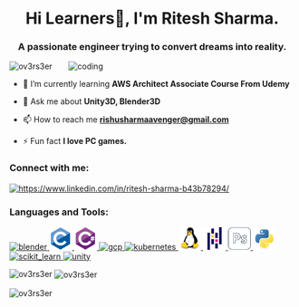 <h1 align="center">Hi Learners👋, I'm Ritesh Sharma.</h1>
<h3 align="center">A passionate engineer trying to convert dreams into reality.</h3>

<img align="right" alt="coding" width="400" src="https://media1.giphy.com/media/Y4tKl8cAGQkPwH1bzo/source.gif">

<p align="left"> <img src="https://komarev.com/ghpvc/?username=ov3rs3er&label=Profile%20views&color=0e75b6&style=flat" alt="ov3rs3er" /> </p>

- 🌱 I’m currently learning **AWS Architect Associate Course From Udemy**

- 💬 Ask me about **Unity3D, Blender3D**

- 📫 How to reach me **rishusharmaavenger@gmail.com**

- ⚡ Fun fact **I love PC games.**

<h3 align="left">Connect with me:</h3>
<p align="left">
<a href="https://linkedin.com/in/https://www.linkedin.com/in/ritesh-sharma-b43b78294/" target="blank"><img align="center" src="https://raw.githubusercontent.com/rahuldkjain/github-profile-readme-generator/master/src/images/icons/Social/linked-in-alt.svg" alt="https://www.linkedin.com/in/ritesh-sharma-b43b78294/" height="30" width="40" /></a>
</p>

<h3 align="left">Languages and Tools:</h3>
<p align="left"> <a href="https://www.blender.org/" target="_blank" rel="noreferrer"> <img src="https://download.blender.org/branding/community/blender_community_badge_white.svg" alt="blender" width="40" height="40"/> </a> <a href="https://www.cprogramming.com/" target="_blank" rel="noreferrer"> <img src="https://raw.githubusercontent.com/devicons/devicon/master/icons/c/c-original.svg" alt="c" width="40" height="40"/> </a> <a href="https://www.w3schools.com/cs/" target="_blank" rel="noreferrer"> <img src="https://raw.githubusercontent.com/devicons/devicon/master/icons/csharp/csharp-original.svg" alt="csharp" width="40" height="40"/> </a> <a href="https://cloud.google.com" target="_blank" rel="noreferrer"> <img src="https://www.vectorlogo.zone/logos/google_cloud/google_cloud-icon.svg" alt="gcp" width="40" height="40"/> </a> <a href="https://kubernetes.io" target="_blank" rel="noreferrer"> <img src="https://www.vectorlogo.zone/logos/kubernetes/kubernetes-icon.svg" alt="kubernetes" width="40" height="40"/> </a> <a href="https://www.linux.org/" target="_blank" rel="noreferrer"> <img src="https://raw.githubusercontent.com/devicons/devicon/master/icons/linux/linux-original.svg" alt="linux" width="40" height="40"/> </a> <a href="https://pandas.pydata.org/" target="_blank" rel="noreferrer"> <img src="https://raw.githubusercontent.com/devicons/devicon/2ae2a900d2f041da66e950e4d48052658d850630/icons/pandas/pandas-original.svg" alt="pandas" width="40" height="40"/> </a> <a href="https://www.photoshop.com/en" target="_blank" rel="noreferrer"> <img src="https://raw.githubusercontent.com/devicons/devicon/master/icons/photoshop/photoshop-line.svg" alt="photoshop" width="40" height="40"/> </a> <a href="https://www.python.org" target="_blank" rel="noreferrer"> <img src="https://raw.githubusercontent.com/devicons/devicon/master/icons/python/python-original.svg" alt="python" width="40" height="40"/> </a> <a href="https://scikit-learn.org/" target="_blank" rel="noreferrer"> <img src="https://upload.wikimedia.org/wikipedia/commons/0/05/Scikit_learn_logo_small.svg" alt="scikit_learn" width="40" height="40"/> </a> <a href="https://unity.com/" target="_blank" rel="noreferrer"> <img src="https://www.vectorlogo.zone/logos/unity3d/unity3d-icon.svg" alt="unity" width="40" height="40"/> </a> </p>

<p><img align="left" src="https://github-readme-stats.vercel.app/api/top-langs?username=ov3rs3er&show_icons=true&locale=en&layout=compact" alt="ov3rs3er" /></p>

<p>&nbsp;<img align="center" src="https://github-readme-stats.vercel.app/api?username=ov3rs3er&show_icons=true&locale=en" alt="ov3rs3er" /></p>

<p><img align="center" src="https://github-readme-streak-stats.herokuapp.com/?user=ov3rs3er&" alt="ov3rs3er" /></p>
